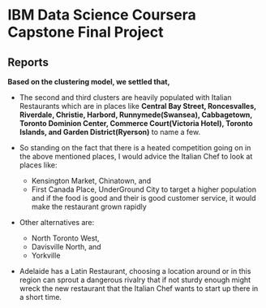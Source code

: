 # <b>IBM Data Science Coursera Capstone Final Project</b>

## <b>Reports</b>
<b>Based on the clustering model, we settled that, </b>

- The second and third clusters are heavily populated with Italian Restaurants which are in places like <b>Central Bay Street, Roncesvalles, Riverdale, Christie, Harbord, Runnymede(Swansea), Cabbagetown, Toronto Dominion Center, Commerce Court(Victoria Hotel), Toronto Islands, and Garden District(Ryerson)</b> to name a few.
    
- So standing on the fact that there is a heated competition going on in the above mentioned places, I would advice the Italian Chef to look at places like:
   - Kensington Market, Chinatown, and
   - First Canada Place, UnderGround City to target a higher population and if the food is good and their is good customer service, it would make the restaurant grown rapidly
   
- Other alternatives are:
   - North Toronto West,
   - Davisville North, and
   - Yorkville
   
- Adelaide has a Latin Restaurant, choosing a location around or in this region can sprout a dangerous rivalry that if not sturdy enough might wreck the new restaurant that the Italian Chef wants to start up there in a short time.